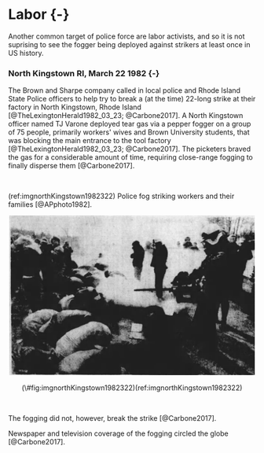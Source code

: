 
# Labor {-}

Another common target of police force are labor activists, and so it is not suprising to see the fogger being deployed against strikers at least once in US history.

### North Kingstown RI, March 22 1982 {-}

The Brown and Sharpe company called in local police and Rhode Island State Police officers to help try to break a (at the time) 22-long strike at their factory in North Kingstown, Rhode Island [@TheLexingtonHerald1982_03_23; @Carbone2017]. 
A North Kingstown officer named TJ Varone deployed tear gas via a pepper fogger on a group of 75 people, primarily workers' wives and Brown University students, that was blocking the main entrance to the tool factory  [@TheLexingtonHerald1982_03_23; @Carbone2017].
The picketers braved the gas for a considerable amount of time, requiring close-range fogging to finally disperse them [@Carbone2017].

<br>

(ref:imgnorthKingstown1982322) Police fog striking workers and their families [@APphoto1982].  

<div class="figure" style="text-align: center">
<img src="img/north_Kingstown_1982_3_22.png" alt="B/W newspaper clipping: To the left there are several people crouched on the ground with their heads down and covered. Behind them is a small crowd of people turning and moving away. To the right are three officials in helmets and masks facing the people on the ground and holding a fogger in front that is spraying a cloud of fog right over those on the ground." width="500" />
<p class="caption">(\#fig:imgnorthKingstown1982322)(ref:imgnorthKingstown1982322)</p>
</div>
 
<br>

The fogging did not, however, break the strike [@Carbone2017].

Newspaper and television coverage of the fogging circled the globe [@Carbone2017].

